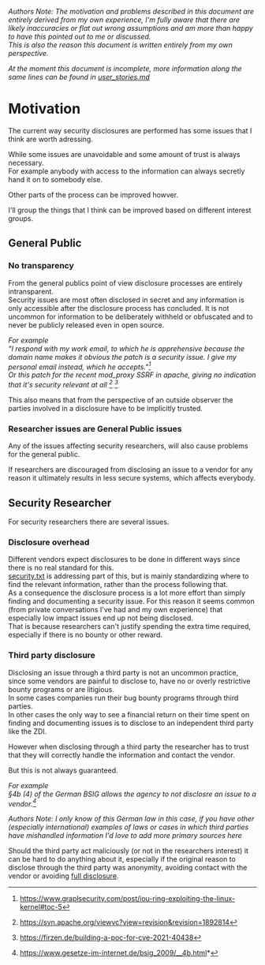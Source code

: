 *Authors Note: The motivation and problems described in this document are entirely derived from my own experience, I'm fully aware that there are likely inaccuracies or flat out wrong assumptions and am more than happy to have this pointed out to me or discussed.  
This is also the reason this document is written entirely from my own perspective.*

*At the moment this document is incomplete, more information along the same lines can be found in [user_stories.md](user_stories.md)*

# Motivation
The current way security disclosures are performed has some issues that I think are worth adressing.

While some issues are unavoidable and some amount of trust is always necessary.  
For example anybody with access to the information can always secretly hand it on to somebody else.

Other parts of the process can be improved howver.

I'll group the things that I think can be improved based on different interest groups.

## General Public

### No transparency
From the general publics point of view disclosure processes are entirely intransparent.  
Security issues are most often disclosed in secret and any information is only accessible after the disclosure process has concluded.
It is not uncommon for information to be deliberately withheld or obfuscated and to never be publicly released even in open source.

*For example  
"I respond with my work email, to which he is apprehensive because the domain name makes it obvious the patch is a security issue. I give my personal email instead, which he accepts."[^1]  
Or this patch for the recent mod_proxy SSRF in apache, giving no indication that it's security relevant at all [^2] [^3]*

[^1]: https://www.graplsecurity.com/post/iou-ring-exploiting-the-linux-kernel#toc-5

[^2]: https://svn.apache.org/viewvc?view=revision&revision=1892814

[^3]: https://firzen.de/building-a-poc-for-cve-2021-40438

This also means that from the perspective of an outside observer the parties involved in a disclosure have to be implicitly trusted.

### Researcher issues are General Public issues
Any of the issues affecting security researchers, will also cause problems for the general public.

If researchers are discouraged from disclosing an issue to a vendor for any reason it ultimately results in less secure systems, which affects everybody.

## Security Researcher
For security researchers there are several issues.  

### Disclosure overhead
Different vendors expect disclosures to be done in different ways since there is no real standard for this.  
[security.txt](https://securitytxt.org/) is addressing part of this, but is mainly standardizing where to find the relevant information, rather than the process following that.  
As a consequence the disclosure process is a lot more effort than simply finding and documenting a security issue.
For this reason it seems common (from private conversations I've had and my own experience) that especially low impact issues end up not being disclosed.  
That is because researchers can't justify spending the extra time required, especially if there is no bounty or other reward.

### Third party disclosure
Disclosing an issue through a third party is not an uncommon practice, since some vendors are painful to disclose to, have no or overly restrictive bounty programs or are litigious.  
In some cases companies run their bug bounty programs through third parties.  
In other cases the only way to see a financial return on their time spent on finding and documenting issues is to disclose to an independent third party like the ZDI.

However when disclosing through a third party the researcher has to trust that they will correctly handle the information and contact the vendor.

But this is not always guaranteed.

*For example  
§4b (4) of the German BSIG allows the agency to not disclosre an issue to a vendor.[^4]*

[^4]: https://www.gesetze-im-internet.de/bsig_2009/__4b.html*

*Authors Note: I only know of this German law in this case, if you have other (especially international) examples of laws or cases in which third parties have mishandled information I'd love to add more primary sources here*

 Should the third party act maliciously (or not in the researchers interest) it can be hard to do anything about it, especially if the original reason to disclose through the third party was anonymity, avoiding contact with the vendor or avoiding [full disclosure](https://en.wikipedia.org/wiki/Full_disclosure_(computer_security)).